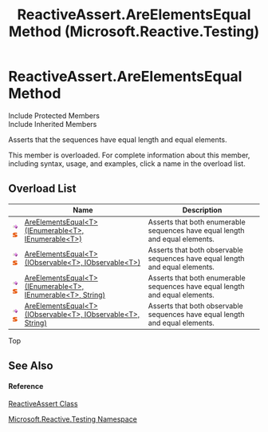﻿---
title: ReactiveAssert.AreElementsEqual Method  (Microsoft.Reactive.Testing)
TOCTitle: AreElementsEqual Method
ms:assetid: Overload:Microsoft.Reactive.Testing.ReactiveAssert.AreElementsEqual
ms:mtpsurl: https://msdn.microsoft.com/en-us/library/microsoft.reactive.testing.reactiveassert.areelementsequal(v=VS.103)
ms:contentKeyID: 36069563
ms.date: 06/28/2011
mtps_version: v=VS.103
f1_keywords:
- Microsoft.Reactive.Testing.ReactiveAssert.AreElementsEqual
- Microsoft.Reactive.Testing.ReactiveAssert.AreElementsEqual``1
dev_langs:
- CSharp
- JScript
- VB
- FSharp
---

# ReactiveAssert.AreElementsEqual Method

Include Protected Members  
Include Inherited Members  

Asserts that the sequences have equal length and equal elements.

This member is overloaded. For complete information about this member, including syntax, usage, and examples, click a name in the overload list.

## Overload List

<table>
<thead>
<tr class="header">
<th> </th>
<th>Name</th>
<th>Description</th>
</tr>
</thead>
<tbody>
<tr class="odd">
<td><img src="images\Hh303103.pubmethod(en-us,VS.103).gif" title="Public method" alt="Public method" /><img src="images\Hh244319.static(en-us,VS.103).gif" title="Static member" alt="Static member" /></td>
<td><a href="https://msdn.microsoft.com/en-us/library/m:microsoft.reactive.testing.reactiveassert.areelementsequal%60%601(system.collections.generic.ienumerable%7b%60%600%7d%2csystem.collections.generic.ienumerable%7b%60%600%7d)(v=VS.103)">AreElementsEqual&lt;T&gt;(IEnumerable&lt;T&gt;, IEnumerable&lt;T&gt;)</a></td>
<td>Asserts that both enumerable sequences have equal length and equal elements.</td>
</tr>
<tr class="even">
<td><img src="images\Hh303103.pubmethod(en-us,VS.103).gif" title="Public method" alt="Public method" /><img src="images\Hh244319.static(en-us,VS.103).gif" title="Static member" alt="Static member" /></td>
<td><a href="https://msdn.microsoft.com/en-us/library/m:microsoft.reactive.testing.reactiveassert.areelementsequal%60%601(system.iobservable%7b%60%600%7d%2csystem.iobservable%7b%60%600%7d)(v=VS.103)">AreElementsEqual&lt;T&gt;(IObservable&lt;T&gt;, IObservable&lt;T&gt;)</a></td>
<td>Asserts that both observable sequences have equal length and equal elements.</td>
</tr>
<tr class="odd">
<td><img src="images\Hh303103.pubmethod(en-us,VS.103).gif" title="Public method" alt="Public method" /><img src="images\Hh244319.static(en-us,VS.103).gif" title="Static member" alt="Static member" /></td>
<td><a href="https://msdn.microsoft.com/en-us/library/m:microsoft.reactive.testing.reactiveassert.areelementsequal%60%601(system.collections.generic.ienumerable%7b%60%600%7d%2csystem.collections.generic.ienumerable%7b%60%600%7d%2csystem.string)(v=VS.103)">AreElementsEqual&lt;T&gt;(IEnumerable&lt;T&gt;, IEnumerable&lt;T&gt;, String)</a></td>
<td>Asserts that both enumerable sequences have equal length and equal elements.</td>
</tr>
<tr class="even">
<td><img src="images\Hh303103.pubmethod(en-us,VS.103).gif" title="Public method" alt="Public method" /><img src="images\Hh244319.static(en-us,VS.103).gif" title="Static member" alt="Static member" /></td>
<td><a href="https://msdn.microsoft.com/en-us/library/m:microsoft.reactive.testing.reactiveassert.areelementsequal%60%601(system.iobservable%7b%60%600%7d%2csystem.iobservable%7b%60%600%7d%2csystem.string)(v=VS.103)">AreElementsEqual&lt;T&gt;(IObservable&lt;T&gt;, IObservable&lt;T&gt;, String)</a></td>
<td>Asserts that both observable sequences have equal length and equal elements.</td>
</tr>
</tbody>
</table>

Top

## See Also

#### Reference

[ReactiveAssert Class](hh244319\(v=vs.103\).md)

[Microsoft.Reactive.Testing Namespace](hh212009\(v=vs.103\).md)

